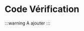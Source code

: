 # Code Vérification

:::warning
A ajouter
:::

<!--
## Introduction

## Installation

## Instructions -->

